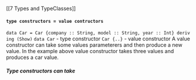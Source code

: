 [[7 Types and TypeClasses]]

#### `type constructors = value contructors`
`data Car = Car {company :: String, model :: String, year :: Int} deriving (Show)`
`data Car` - type constructor
`Car {..}` - value constructor
A value constructor can take some values parameterers and then produce a new value. In the example above value constructor takes three values and produces a car value.

##### Type constructors can take 








